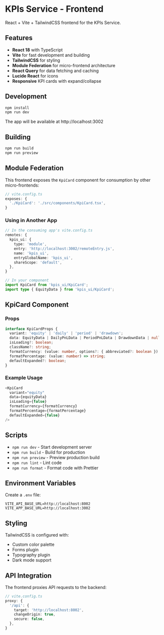 # KPIs Service - Frontend

React + Vite + TailwindCSS frontend for the KPIs Service.

## Features

- **React 18** with TypeScript
- **Vite** for fast development and building
- **TailwindCSS** for styling
- **Module Federation** for micro-frontend architecture
- **React Query** for data fetching and caching
- **Lucide React** for icons
- **Responsive** KPI cards with expand/collapse

## Development

```bash
npm install
npm run dev
```

The app will be available at http://localhost:3002

## Building

```bash
npm run build
npm run preview
```

## Module Federation

This frontend exposes the `KpiCard` component for consumption by other micro-frontends:

```typescript
// vite.config.ts
exposes: {
  './KpiCard': './src/components/KpiCard.tsx',
}
```

### Using in Another App

```typescript
// In the consuming app's vite.config.ts
remotes: {
  kpis_ui: {
    type: 'module',
    entry: 'http://localhost:3002/remoteEntry.js',
    name: 'kpis_ui',
    entryGlobalName: 'kpis_ui',
    shareScope: 'default',
  },
}

// In your component
import KpiCard from 'kpis_ui/KpiCard';
import type { EquityData } from 'kpis_ui/KpiCard';
```

## KpiCard Component

### Props

```typescript
interface KpiCardProps {
  variant: 'equity' | 'daily' | 'period' | 'drawdown';
  data: EquityData | DailyPnLData | PeriodPnLData | DrawdownData | null;
  isLoading?: boolean;
  className?: string;
  formatCurrency: (value: number, options?: { abbreviated?: boolean }) => string;
  formatPercentage: (value: number) => string;
  defaultExpanded?: boolean;
}
```

### Example Usage

```typescript
<KpiCard
  variant="equity"
  data={equityData}
  isLoading={false}
  formatCurrency={formatCurrency}
  formatPercentage={formatPercentage}
  defaultExpanded={false}
/>
```

## Scripts

- `npm run dev` - Start development server
- `npm run build` - Build for production
- `npm run preview` - Preview production build
- `npm run lint` - Lint code
- `npm run format` - Format code with Prettier

## Environment Variables

Create a `.env` file:

```env
VITE_API_BASE_URL=http://localhost:8002
VITE_APP_BASE_URL=http://localhost:3002
```

## Styling

TailwindCSS is configured with:
- Custom color palette
- Forms plugin
- Typography plugin
- Dark mode support

## API Integration

The frontend proxies API requests to the backend:

```typescript
// vite.config.ts
proxy: {
  '/api': {
    target: 'http://localhost:8002',
    changeOrigin: true,
    secure: false,
  },
}
```
